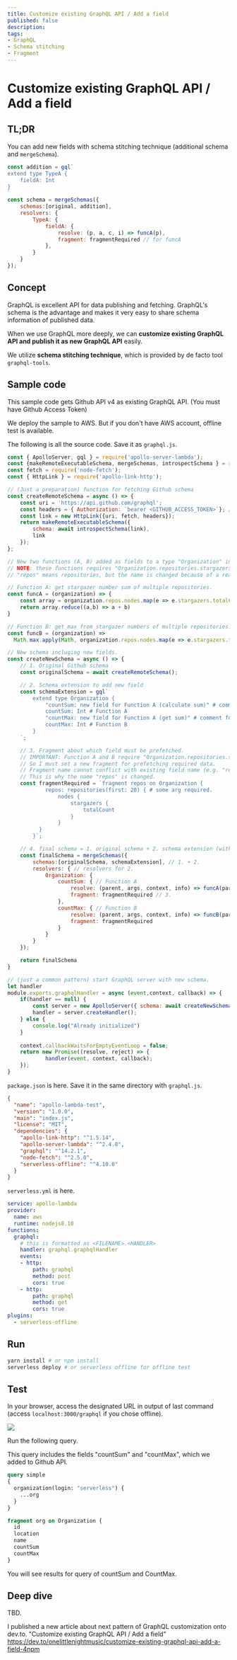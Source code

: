 ```yaml
---
title: Customize existing GraphQL API / Add a field
published: false
description: 
tags: 
- GraphQL
- Schema stitching
- Fragment
---
```


# Customize existing GraphQL API / Add a field

## TL;DR

You can add new fields with schema stitching technique (additional schema and `mergeSchema`).

```js
const addition = gql`
extend type TypeA {
    fieldA: Int
}
`
const schema = mergeSchemas({
    schemas:[original, addition], 
    resolvers: { 
        TypeA: {
            fieldA: {
                resolve: (p, a, c, i) => funcA(p),
                fragment: fragmentRequired // for funcA
            },
        }
    }
});
```

## Concept

GraphQL is excellent API for data publishing and fetching. 
GraphQL's schema is the advantage and makes it very easy to share schema information of published data.

When we use GraphQL more deeply, we can **customize existing GraphQL API and publish it as new GraphQL API** easily.

We utilize **schema stitching technique**, which is provided by de facto tool `graphql-tools`.


## Sample code

This sample code gets Github API v4 as existing GraphQL API. (You must have Github Access Token)

We deploy the sample to AWS. But if you don't have AWS account, offline test is available.

The following is all the source code.
Save it as `graphql.js`.

```js
const { ApolloServer, gql } = require('apollo-server-lambda');
const {makeRemoteExecutableSchema, mergeSchemas, introspectSchema } = require('graphql-tools');
const fetch = require('node-fetch');
const { HttpLink } = require('apollo-link-http');

// (Just a preparation) function for fetching Github schema
const createRemoteSchema = async () => {
	const uri = 'https://api.github.com/graphql';
	const headers = { Authorization: `bearer <GITHUB_ACCESS_TOKEN>`}; // Change to your own Github token
	const link = new HttpLink({uri, fetch, headers});
	return makeRemoteExecutableSchema({
		schema: await introspectSchema(link),
		link
	});
};

// New two functions (A, B) added as fields to a type "Organization" in Github schema.
// NOTE: these functions requires "Organization.repositories.stargazers.totalCount".
// "repos" means repositories, but the name is changed because of a reason to explain later.

// Function A: get stargazer number sum of multiple repositories.
const funcA = (organization) => {
	const array = organization.repos.nodes.map(e => e.stargazers.totalCount)
	return array.reduce((a,b) => a + b)
}

// Function B: get max from stargazer numbers of multiple repositories.
const funcB = (organization) => 
  Math.max.apply(Math, organization.repos.nodes.map(e => e.stargazers.totalCount))

// New schema incluging new fields.
const createNewSchema = async () => {
	// 1. Original Github schema
	const originalSchema = await createRemoteSchema();

	// 2. Schema extension to add new field
	const schemaExtension = gql`
		extend type Organization {
			"countSum: new field for Function A (calculate sum)" # comment for Function A
			countSum: Int # Function A
			"countMax: new field for Function A (get sum)" # comment for Function B
			countMax: Int # Function B
		}
	`;

	// 3. Fragment about which field must be prefetched.
	// IMPORTANT: Function A and B require "Organization.repositories.stargazers.totalCount". 
	// So I must set a new fragment for prefetching required data.
	// Fragment name cannot conflict with existing field name (e.g. "repositories"). 
	// This is why the name "repos" is changed.
	const fragmentRequired = `fragment repos on Organization {
			repos: repositories(first: 20) { # some arg required. 
				nodes {
					stargazers {
						totalCount
					}
				}
		  }
		}`;

	// 4. final schema = 1. original schema + 2. schema extension (with 3. required fragment)
	const finalSchema = mergeSchemas({
		schemas:[originalSchema, schemaExtension], // 1. + 2.
		resolvers: { // resolvers for 2.
			Organization: {
				countSum: { // Function A
					resolve: (parent, args, context, info) => funcA(parent),
					fragment: fragmentRequired // 3.
				},
				countMax: { // Function B
					resolve: (parent, args, context, info) => funcB(parent),
					fragment: fragmentRequired
				}
			}
		}
	});

	return finalSchema
}

// (just a common pattern) start GraphQL server with new schema.
let handler
module.exports.graphqlHandler = async (event,context, callback) => {
    if(handler == null) {
        const server = new ApolloServer({ schema: await createNewSchema() });
		handler = server.createHandler();
	} else {
		console.log("Already initialized")
	}
    
	context.callbackWaitsForEmptyEventLoop = false;
	return new Promise((resolve, reject) => {
			handler(event, context, callback);
	});
}

```

`package.json` is here.
Save it in the same directory with `graphql.js`.

```json
{
  "name": "apollo-lambda-test",
  "version": "1.0.0",
  "main": "index.js",
  "license": "MIT",
  "dependencies": {
    "apollo-link-http": "^1.5.14",
    "apollo-server-lambda": "^2.4.8",
    "graphql": "^14.2.1",
    "node-fetch": "^2.5.0",
    "serverless-offline": "^4.10.0"
  }
}
```

`serverless.yml` is here.

```yml
service: apollo-lambda
provider:
  name: aws
  runtime: nodejs8.10
functions:
  graphql:
    # this is formatted as <FILENAME>.<HANDLER>
    handler: graphql.graphqlHandler
    events:
    - http:
        path: graphql
        method: post
        cors: true
    - http:
        path: graphql
        method: get
        cors: true
plugins:
  - serverless-offline
```

## Run

```sh
yarn install # or npm install
serverless deploy # or serverless offline for offline test
```

## Test

In your browser, access the designated URL in output of last command (access `localhost:3000/graphql` if you chose offline).

![](2019-05-07-00-04-51.png)

Run the following query.

This query includes the fields "countSum" and "countMax", which we added to Github API.

```graphql
query simple
{
  organization(login: "serverless") {
    ...org
  }
}

fragment org on Organization {
  id
  location
  name
  countSum
  countMax
}
```

You will see results for query of countSum and CountMax.

## Deep dive

TBD.

I published a new article about next pattern of GraphQL customization onto dev.to. "Customize existing GraphQL API / Add a field"
https://dev.to/onelittlenightmusic/customize-existing-graphql-api-add-a-field-4npm